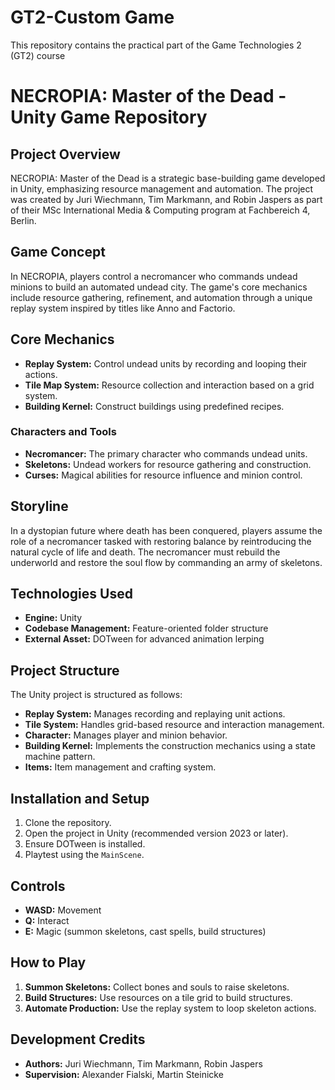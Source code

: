 # GT2-Custom Game
This repository contains the practical part of the Game Technologies 2 (GT2) course

# NECROPIA: Master of the Dead - Unity Game Repository

## Project Overview
NECROPIA: Master of the Dead is a strategic base-building game developed in Unity, emphasizing resource management and automation. The project was created by Juri Wiechmann, Tim Markmann, and Robin Jaspers as part of their MSc International Media & Computing program at Fachbereich 4, Berlin.

## Game Concept
In NECROPIA, players control a necromancer who commands undead minions to build an automated undead city. The game's core mechanics include resource gathering, refinement, and automation through a unique replay system inspired by titles like Anno and Factorio.

## Core Mechanics
- **Replay System:** Control undead units by recording and looping their actions.
- **Tile Map System:** Resource collection and interaction based on a grid system.
- **Building Kernel:** Construct buildings using predefined recipes.

### Characters and Tools
- **Necromancer:** The primary character who commands undead units.
- **Skeletons:** Undead workers for resource gathering and construction.
- **Curses:** Magical abilities for resource influence and minion control.

## Storyline
In a dystopian future where death has been conquered, players assume the role of a necromancer tasked with restoring balance by reintroducing the natural cycle of life and death. The necromancer must rebuild the underworld and restore the soul flow by commanding an army of skeletons.

## Technologies Used
- **Engine:** Unity
- **Codebase Management:** Feature-oriented folder structure
- **External Asset:** DOTween for advanced animation lerping

## Project Structure
The Unity project is structured as follows:
- **Replay System:** Manages recording and replaying unit actions.
- **Tile System:** Handles grid-based resource and interaction management.
- **Character:** Manages player and minion behavior.
- **Building Kernel:** Implements the construction mechanics using a state machine pattern.
- **Items:** Item management and crafting system.

## Installation and Setup
1. Clone the repository.
2. Open the project in Unity (recommended version 2023 or later).
3. Ensure DOTween is installed.
4. Playtest using the `MainScene`.

## Controls
- **WASD:** Movement
- **Q:** Interact
- **E:** Magic (summon skeletons, cast spells, build structures)

## How to Play
1. **Summon Skeletons:** Collect bones and souls to raise skeletons.
2. **Build Structures:** Use resources on a tile grid to build structures.
3. **Automate Production:** Use the replay system to loop skeleton actions.

## Development Credits
- **Authors:** Juri Wiechmann, Tim Markmann, Robin Jaspers
- **Supervision:** Alexander Fialski, Martin Steinicke
